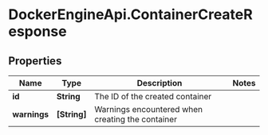 # DockerEngineApi.ContainerCreateResponse

## Properties
Name | Type | Description | Notes
------------ | ------------- | ------------- | -------------
**id** | **String** | The ID of the created container | 
**warnings** | **[String]** | Warnings encountered when creating the container | 


